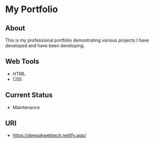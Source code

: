 # My Portfolio
## About
This is my professional portfolio demostrating various projects I have developed and have been developing.

## Web Tools
- HTML
- CSS

## Current Status
- Maintenance

## URI
- https://deepakwebtech.netlify.app/

